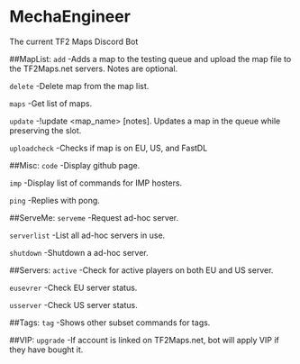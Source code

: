 # MechaEngineer
The current TF2 Maps Discord Bot

##MapList:
`add`
        -Adds a map to the testing queue and upload the map file to the TF2Maps.net servers. Notes are optional.
        
`delete`
        -Delete map from the map list.
        
`maps`
        -Get list of maps.
        
`update`
        -!update <map_name> <link> [notes]. Updates a map in the queue while preserving the slot.
        
`uploadcheck`
        -Checks if map is on EU, US, and FastDL
        
##Misc:
`code`
        -Display github page.
        
`imp`
        -Display list of commands for IMP hosters.
        
`ping`
        -Replies with pong.
        
##ServeMe:
`serveme`
        -Request ad-hoc server.
        
`serverlist`
        -List all ad-hoc servers in use.
        
`shutdown`
        -Shutdown a ad-hoc server.
        
##Servers:
`active`
        -Check for active players on both EU and US server.
        
`eusevrer`
        -Check EU server status.
        
`usserver`
        -Check US server status.
        
##Tags:
`tag`
        -Shows other subset commands for tags.
        
##VIP:
`upgrade`
        -If account is linked on TF2Maps.net, bot will apply VIP if they have bought it.
        
